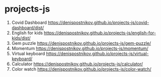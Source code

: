 # projects-js

1. Covid Dashboard https://denispostnikov.github.io/projects-js/covid-dashboard/dist/
2. English for kids https://denispostnikov.github.io/projects-js/english-for-kids/dist/
3. Gem puzzle https://denispostnikov.github.io/projects-js/gem-puzzle/
4. Momentum https://denispostnikov.github.io/projects-js/momentum/
5. Virtual keyboard https://denispostnikov.github.io/projects-js/virtual-keyboard/
6. Calculator https://denispostnikov.github.io/projects-js/calculator/
7. Color watch https://denispostnikov.github.io/projects-js/color-watch/